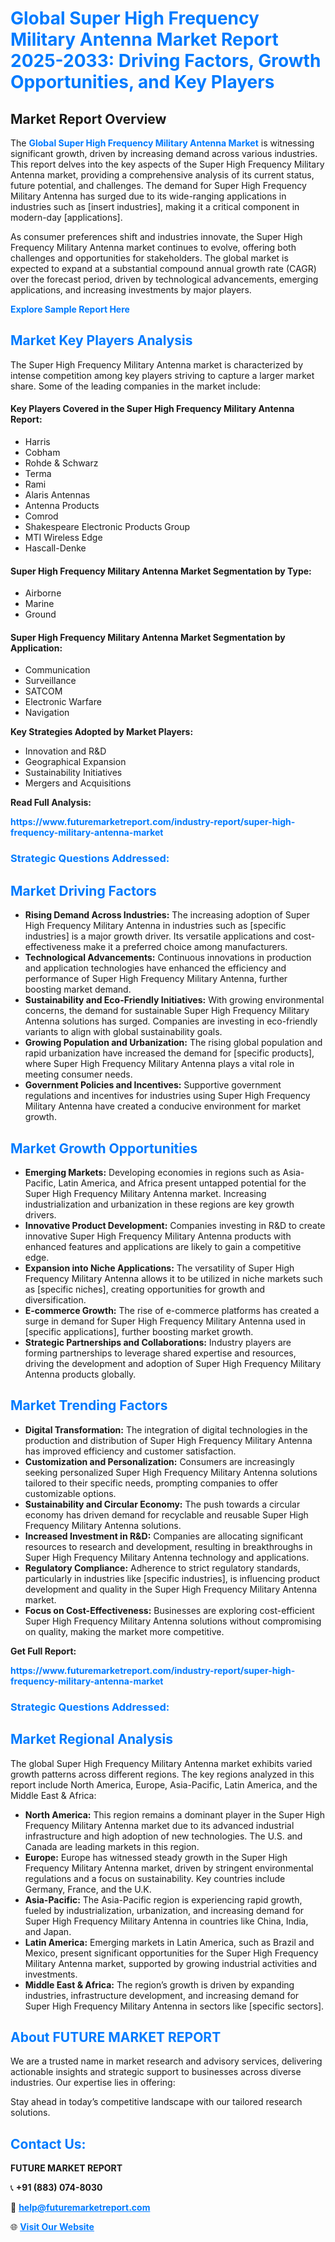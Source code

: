 <h1 style="color: #007BFF;">Global Super High Frequency Military Antenna Market Report 2025-2033: Driving Factors, Growth Opportunities, and Key Players</h1>

<section id="overview">
<h2>Market Report Overview</h2>
<p>The <a href="https://www.futuremarketreport.com/industry-report/super-high-frequency-military-antenna-market" style="color: #007BFF; text-decoration: none;"><strong>Global Super High Frequency Military Antenna Market</strong></a> is witnessing significant growth, driven by increasing demand across various industries. This report delves into the key aspects of the Super High Frequency Military Antenna market, providing a comprehensive analysis of its current status, future potential, and challenges. The demand for Super High Frequency Military Antenna has surged due to its wide-ranging applications in industries such as [insert industries], making it a critical component in modern-day [applications].</p>
<p>As consumer preferences shift and industries innovate, the Super High Frequency Military Antenna market continues to evolve, offering both challenges and opportunities for stakeholders. The global market is expected to expand at a substantial compound annual growth rate (CAGR) over the forecast period, driven by technological advancements, emerging applications, and increasing investments by major players.</p>
</section>

<section id="overview">
<p><a href="https://www.futuremarketreport.com/request-sample/reportId=106076" style="color: #007BFF; text-decoration: none;"><strong>Explore Sample Report Here</strong></a></p>
</section>

<section id="key-players">
<h2 style="color: #007BFF;">Market Key Players Analysis</h2>
<p>The Super High Frequency Military Antenna market is characterized by intense competition among key players striving to capture a larger market share. Some of the leading companies in the market include:</p>
<h4>Key Players Covered in the Super High Frequency Military Antenna Report:</h4>
<ul><li>Harris</li><li>Cobham</li><li>Rohde &amp; Schwarz</li><li>Terma</li><li>Rami</li><li>Alaris Antennas</li><li>Antenna Products</li><li>Comrod</li><li>Shakespeare Electronic Products Group</li><li>MTI Wireless Edge</li><li>Hascall-Denke</li></ul>
<h4>Super High Frequency Military Antenna Market Segmentation by Type:</h4>
<ul><li>Airborne</li><li>Marine</li><li>Ground</li></ul>

<h4>Super High Frequency Military Antenna Market Segmentation by Application:</h4>
<ul><li>Communication</li><li>Surveillance</li><li>SATCOM</li><li>Electronic Warfare</li><li>Navigation</li></ul>
<p><strong>Key Strategies Adopted by Market Players:</strong></p>
<ul>
<li>Innovation and R&D</li>
<li>Geographical Expansion</li>
<li>Sustainability Initiatives</li>
<li>Mergers and Acquisitions</li>
</ul>
</section>

<section>
<p><strong>Read Full Analysis: </strong></p><a href="https://www.futuremarketreport.com/industry-report/super-high-frequency-military-antenna-market" style="color: #007BFF; text-decoration: none;"><strong>https://www.futuremarketreport.com/industry-report/super-high-frequency-military-antenna-market</strong></a>
<h3 style="color: #007BFF;">Strategic Questions Addressed:</h3>
</section>

<section id="driving-factors">
<h2 style="color: #007BFF;">Market Driving Factors</h2>
<ul>
<li><strong>Rising Demand Across Industries:</strong> The increasing adoption of Super High Frequency Military Antenna in industries such as [specific industries] is a major growth driver. Its versatile applications and cost-effectiveness make it a preferred choice among manufacturers.</li>
<li><strong>Technological Advancements:</strong> Continuous innovations in production and application technologies have enhanced the efficiency and performance of Super High Frequency Military Antenna, further boosting market demand.</li>
<li><strong>Sustainability and Eco-Friendly Initiatives:</strong> With growing environmental concerns, the demand for sustainable Super High Frequency Military Antenna solutions has surged. Companies are investing in eco-friendly variants to align with global sustainability goals.</li>
<li><strong>Growing Population and Urbanization:</strong> The rising global population and rapid urbanization have increased the demand for [specific products], where Super High Frequency Military Antenna plays a vital role in meeting consumer needs.</li>
<li><strong>Government Policies and Incentives:</strong> Supportive government regulations and incentives for industries using Super High Frequency Military Antenna have created a conducive environment for market growth.</li>
</ul>
</section>

<section id="growth-opportunities">
<h2 style="color: #007BFF;">Market Growth Opportunities</h2>
<ul>
<li><strong>Emerging Markets:</strong> Developing economies in regions such as Asia-Pacific, Latin America, and Africa present untapped potential for the Super High Frequency Military Antenna market. Increasing industrialization and urbanization in these regions are key growth drivers.</li>
<li><strong>Innovative Product Development:</strong> Companies investing in R&D to create innovative Super High Frequency Military Antenna products with enhanced features and applications are likely to gain a competitive edge.</li>
<li><strong>Expansion into Niche Applications:</strong> The versatility of Super High Frequency Military Antenna allows it to be utilized in niche markets such as [specific niches], creating opportunities for growth and diversification.</li>
<li><strong>E-commerce Growth:</strong> The rise of e-commerce platforms has created a surge in demand for Super High Frequency Military Antenna used in [specific applications], further boosting market growth.</li>
<li><strong>Strategic Partnerships and Collaborations:</strong> Industry players are forming partnerships to leverage shared expertise and resources, driving the development and adoption of Super High Frequency Military Antenna products globally.</li>
</ul>
</section>

<section id="trending-factors">
<h2 style="color: #007BFF;">Market Trending Factors</h2>
<ul>
<li><strong>Digital Transformation:</strong> The integration of digital technologies in the production and distribution of Super High Frequency Military Antenna has improved efficiency and customer satisfaction.</li>
<li><strong>Customization and Personalization:</strong> Consumers are increasingly seeking personalized Super High Frequency Military Antenna solutions tailored to their specific needs, prompting companies to offer customizable options.</li>
<li><strong>Sustainability and Circular Economy:</strong> The push towards a circular economy has driven demand for recyclable and reusable Super High Frequency Military Antenna solutions.</li>
<li><strong>Increased Investment in R&D:</strong> Companies are allocating significant resources to research and development, resulting in breakthroughs in Super High Frequency Military Antenna technology and applications.</li>
<li><strong>Regulatory Compliance:</strong> Adherence to strict regulatory standards, particularly in industries like [specific industries], is influencing product development and quality in the Super High Frequency Military Antenna market.</li>
<li><strong>Focus on Cost-Effectiveness:</strong> Businesses are exploring cost-efficient Super High Frequency Military Antenna solutions without compromising on quality, making the market more competitive.</li>
</ul>
</section>

<section>
<p><strong>Get Full Report: </strong></p><a href="https://www.futuremarketreport.com/industry-report/super-high-frequency-military-antenna-market" style="color: #007BFF; text-decoration: none;"><strong>https://www.futuremarketreport.com/industry-report/super-high-frequency-military-antenna-market</strong></a>
<h3 style="color: #007BFF;">Strategic Questions Addressed:</h3>
</section>


<section id="regional-analysis">
<h2 style="color: #007BFF;">Market Regional Analysis</h2>
<p>The global Super High Frequency Military Antenna market exhibits varied growth patterns across different regions. The key regions analyzed in this report include North America, Europe, Asia-Pacific, Latin America, and the Middle East & Africa:</p>
<ul>
<li><strong>North America:</strong> This region remains a dominant player in the Super High Frequency Military Antenna market due to its advanced industrial infrastructure and high adoption of new technologies. The U.S. and Canada are leading markets in this region.</li>
<li><strong>Europe:</strong> Europe has witnessed steady growth in the Super High Frequency Military Antenna market, driven by stringent environmental regulations and a focus on sustainability. Key countries include Germany, France, and the U.K.</li>
<li><strong>Asia-Pacific:</strong> The Asia-Pacific region is experiencing rapid growth, fueled by industrialization, urbanization, and increasing demand for Super High Frequency Military Antenna in countries like China, India, and Japan.</li>
<li><strong>Latin America:</strong> Emerging markets in Latin America, such as Brazil and Mexico, present significant opportunities for the Super High Frequency Military Antenna market, supported by growing industrial activities and investments.</li>
<li><strong>Middle East & Africa:</strong> The region’s growth is driven by expanding industries, infrastructure development, and increasing demand for Super High Frequency Military Antenna in sectors like [specific sectors].</li>
</ul>
</section>

<footer>
<h2 style="color: #007BFF;">About FUTURE MARKET REPORT</h2>
<p>We are a trusted name in market research and advisory services, delivering actionable insights and strategic support to businesses across diverse industries. Our expertise lies in offering:</p>

<p>Stay ahead in today’s competitive landscape with our tailored research solutions.</p>

<h2 style="color: #007BFF;">Contact Us:</h2>
<p><strong>FUTURE MARKET REPORT</strong></p>
<p>📞 <strong>+91 (883) 074-8030</strong></p>
<p>📧 <strong><a href="mailto:help@futuremarketreport.com" style="color: #007BFF;">help@futuremarketreport.com</a></strong></p>
<p>🌐 <strong><a href="https://www.futuremarketreport.com/" style="color: #007BFF;">Visit Our Website</a></strong></p>
</footer>